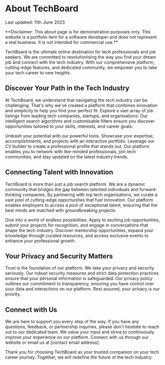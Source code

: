 # About TechBoard

Last updated: 11th June 2023

\*\*Disclaimer: This about page is for demonstration purposes only. This website is a portfolio item for a software developer and does not represent a real business. It is not intended for commercial use.\*\*

TechBoard is the ultimate online destination for tech professionals and job seekers. We are committed to revolutionising the way you find your dream job and connect with the tech industry. With our comprehensive platform, cutting-edge features, and dedicated community, we empower you to take your tech career to new heights.

## Discover Your Path in the Tech Industry

At TechBoard, we understand that navigating the tech industry can be challenging. That's why we've created a platform that combines innovation and simplicity to help you find your perfect fit. Explore a vast array of job listings from leading tech companies, startups, and organisations. Our intelligent search algorithms and customisable filters ensure you discover opportunities tailored to your skills, interests, and career goals.

Unleash your potential with our powerful tools. Showcase your expertise, accomplishments, and projects with an interactive portfolio. Leverage our CV builder to create a professional profile that stands out. Our platform enables you to network with like-minded professionals, join tech communities, and stay updated on the latest industry trends.

## Connecting Talent with Innovation

TechBoard is more than just a job search platform. We are a dynamic community that bridges the gap between talented individuals and forward-thinking companies. By partnering with top tech organisations, we curate a vast pool of cutting-edge opportunities that fuel innovation. Our platform enables employers to access a pool of exceptional talent, ensuring that the best minds are matched with groundbreaking projects.

Dive into a world of endless possibilities. Apply to exciting job opportunities, submit your projects for recognition, and engage in conversations that shape the tech industry. Discover mentorship opportunities, expand your knowledge through curated resources, and access exclusive events to enhance your professional growth.

## Your Privacy and Security Matters

Trust is the foundation of our platform. We take your privacy and security seriously. Our robust security measures and strict data protection practices ensure that your personal information is safeguarded. Our privacy policy outlines our commitment to transparency, ensuring you have control over your data and interactions on our platform. Rest assured, your privacy is our priority.

## Connect with Us

We are here to support you every step of the way. If you have any questions, feedback, or partnership inquiries, please don't hesitate to reach out to our dedicated team. We value your input and strive to continuously improve your experience on our platform. Connect with us through our website or email us at \[contact email address\].

Thank you for choosing TechBoard as your trusted companion on your tech career journey. Together, we will redefine the future of the tech industry.
